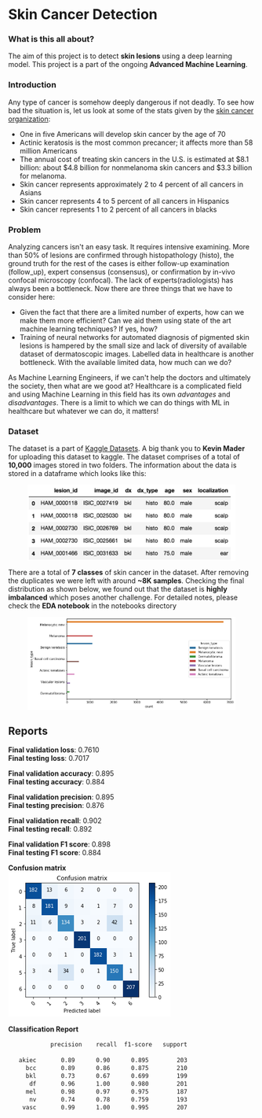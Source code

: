 # Skin Cancer Detection
### What is this all about?
The aim of this project is to detect **skin lesions** using a deep learning model. This project is a part of the ongoing **Advanced Machine Learning**.

### Introduction
Any type of cancer is somehow deeply dangerous if not deadly. To see how bad the situation is, let us look at some of the stats given by the [skin cancer organization](https://www.skincancer.org/skin-cancer-information/):
* One in five Americans will develop skin cancer by the age of 70
* Actinic keratosis is the most common precancer; it affects more than 58 million Americans
* The annual cost of treating skin cancers in the U.S. is estimated at $8.1 billion: about $4.8 billion for nonmelanoma skin cancers and $3.3 billion for melanoma.
* Skin cancer represents approximately 2 to 4 percent of all cancers in Asians
* Skin cancer represents 4 to 5 percent of all cancers in Hispanics
* Skin cancer represents 1 to 2 percent of all cancers in blacks

### Problem
Analyzing cancers isn't an easy task. It requires intensive examining. More than 50% of lesions are confirmed through histopathology (histo), the ground truth for the rest of the cases is either follow-up examination (follow_up), expert consensus (consensus), or confirmation by in-vivo confocal microscopy (confocal). The lack of experts(radiologists) has always been a bottleneck. Now there are three things that we have to consider here:
* Given the fact that there are a limited number of experts, how can we make them more efficient? Can we aid them using state of the art machine learning techniques? If yes, how?
* Training of neural networks for automated diagnosis of pigmented skin lesions is hampered by the small size and lack of diversity of available dataset of dermatoscopic images. Labelled data in healthcare is another bottleneck. With the available limited data, how much can we do?

As Machine Learning Engineers, if we can't help the doctors and ultimately the society, then what are we good at? Healthcare is a complicated field and using Machine Learning in this field has its own *advantages* and *disadvantages*. There is a limit to which we can do things with ML in healthcare but whatever we can do, it matters!

### Dataset
The dataset is a part of [Kaggle Datasets](https://www.kaggle.com/kmader/skin-cancer-mnist-ham10000). A big thank you to **Kevin Mader** for uploading this dataset to kaggle.
The dataset comprises of a total of **10,000** images stored in two folders. The information about the data is stored in a dataframe which looks like this:

<figure>
  <img src="./images/dataset_csv.png" alt="data", align="middle">
  <figcaption></figcaption>
</figure>


There are a total of **7 classes** of skin cancer in the dataset. After removing the duplicates we were left with around **~8K samples**. Checking the final distribution as shown below, we found out that the dataset is **highly imbalanced** which poses another challenge. For detailed notes, please check the **EDA notebook** in the notebooks directory

<figure>
  <img src="./images/class_distribution.png" alt="distribution", align="middle">
  <figcaption></figcaption>
</figure>

## Reports

**Final validation loss**: 0.7610  
**Final testing loss**:   0.7017<br>


**Final validation accuracy**: 0.895  
**Final testing accuracy**:   0.884<br>

**Final validation precision**: 0.895  
**Final testing precision**:   0.876<br>

**Final validation recall**: 0.902  
**Final testing recall**:   0.892<br>

**Final validation F1 score**: 0.898  
**Final testing F1 score**:   0.884<br>

**Confusion matrix**  
![conf_mtx](./images/confusion_matrix.png)


**Classification Report**

                precision    recall  f1-score   support

       akiec       0.89      0.90      0.895        203
         bcc       0.89      0.86      0.875        210
         bkl       0.73      0.67      0.699        199
          df       0.96      1.00      0.980        201
         mel       0.98      0.97      0.975        187
          nv       0.74      0.78      0.759        193
        vasc       0.99      1.00      0.995        207

    
